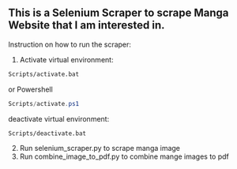 ## This is a Selenium Scraper to scrape Manga Website that I am interested in.

Instruction on how to run the scraper:

1. Activate virtual environment:
```bash
Scripts/activate.bat 
```
or Powershell
```Powershell
Scripts/activate.ps1
```
deactivate virtual environment:
```bash
Scripts/deactivate.bat 
```
2. Run selenium_scraper.py to scrape manga image
3. Run combine_image_to_pdf.py to combine mange images to pdf
